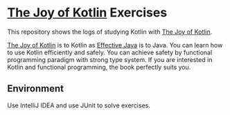 # [The Joy of Kotlin](https://www.manning.com/books/the-joy-of-kotlin) Exercises

This repository shows the logs of studying Kotlin with [The Joy of Kotlin](https://www.manning.com/books/the-joy-of-kotlin).

[The Joy of Kotlin](https://www.manning.com/books/the-joy-of-kotlin) is to Kotlin as [Effective Java](https://www.oreilly.com/library/view/effective-java/9780134686097/) is to Java. You can learn how to use Kotlin efficiently and safely. You can achieve safety by functional programming paradigm with strong type system. If you are interested in Kotlin and functional programming, the book perfectly suits you.

## Environment

Use IntelliJ IDEA and use JUnit to solve exercises.
